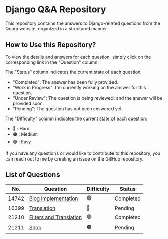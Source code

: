 # Django Q&A Repository

This repository contains the answers to Django-related questions from the Quora website, organized in a structured manner.



## How to Use this Repository?

To view the details and answers for each question, simply click on the corresponding link in the "Question" column.

The "Status" column indicates the current state of each question:
- "Completed": The answer has been fully provided.
- "Work in Progress": I'm currently working on the answer for this question.
- "Under Review": The question is being reviewed, and the answer will be provided soon.
- "Pending": The question has not been answered yet.

The "Difficulty" column indicates the current state of each question:
- 🔴 : Hard
- 🟠 : Medium
- 🟢 : Easy

If you have any questions or would like to contribute to this repository, you can reach out to me by creating an issue on the GitHub repository.

## List of Questions

| No. | Question | Difficulty | Status |
| --- | --- | --- | --- |
| 14742 |  [Blog implementation](questions/14742/hints.md) | 🟢 | Completed |
| 16399 |  [Translation](questions/16399/hints.md) | 🔴 | Pending|
| 21210 |  [Filters and Translation](questions/21210/hints.md) | 🟢 | Completed |
| 21211 |  [Shop](questions/21211/hints.md) | 🟠 |  Pending |






